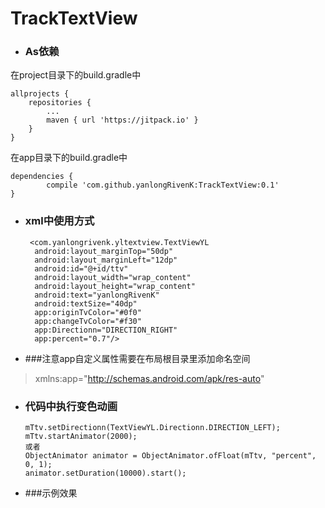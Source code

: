 # TrackTextView
- ### As依赖
在project目录下的build.gradle中

	allprojects {
		repositories {
			...
			maven { url 'https://jitpack.io' }
		}
	}

在app目录下的build.gradle中

    dependencies {
	        compile 'com.github.yanlongRivenK:TrackTextView:0.1'
	}
  
- ### xml中使用方式
  

       <com.yanlongrivenk.yltextview.TextViewYL
        android:layout_marginTop="50dp"
        android:layout_marginLeft="12dp"
        android:id="@+id/ttv"
        android:layout_width="wrap_content"
        android:layout_height="wrap_content"
        android:text="yanlongRivenK"
        android:textSize="40dp"
        app:originTvColor="#0f0"
        app:changeTvColor="#f30"
        app:Directionn="DIRECTION_RIGHT"
        app:percent="0.7"/>
     
- ###注意app自定义属性需要在布局根目录里添加命名空间
> xmlns:app="http://schemas.android.com/apk/res-auto"

- ### 代码中执行变色动画

      mTtv.setDirectionn(TextViewYL.Directionn.DIRECTION_LEFT);
      mTtv.startAnimator(2000);
      或者
      ObjectAnimator animator = ObjectAnimator.ofFloat(mTtv, "percent", 0, 1);
      animator.setDuration(10000).start();
      
 - ###示例效果
      

      


